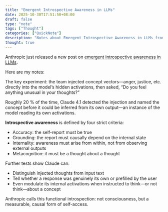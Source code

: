 ```yaml
---
title: "Emergent Introspective Awareness in LLMs"
date: 2025-10-30T17:51:50+08:00
draft: false
type: "note"
tags: ["Thought"]
categories: ["QuickNote"]
description: "Notes about Emergent Introspective Awareness in LLMs from Anthropic"
thought: true
--- 
```


Anthropic just released a new post on [emergent introspective awareness in LLMs](https://transformer-circuits.pub/2025/introspection/index.html).  

Here are my notes:  

The key experiment: the team injected concept vectors—anger, justice, etc. directly into the model’s hidden activations, then asked, “Do you feel anything unusual in your thoughts?”  

Roughly 20 % of the time, Claude 4.1 detected the injection and named the concept before it could be inferred from its own output—an instance of the model reading its own activations.  

**Introspective awareness** is defined by four strict criteria:  

- Accuracy: the self-report must be true  
- Grounding: the report must causally depend on the internal state  
- Internality: awareness must arise from within, not from observing external outputs  
- Metacognition: it must be a thought about a thought  

Further tests show Claude can:  

- Distinguish injected thoughts from input text  
- Tell whether a response was genuinely its own or prefilled by the user  
- Even modulate its internal activations when instructed to think—or not think—about a concept  

Anthropic calls this functional introspection: not consciousness, but a measurable, causal form of self-access.
